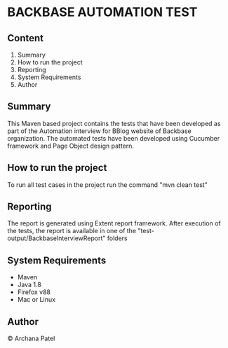 BACKBASE AUTOMATION TEST
===============================
Content
-------
1.  Summary
2.  How to run the project
3.  Reporting
4.  System Requirements
5.  Author

Summary
-------------------------------
This Maven based project contains the tests that have been developed as part of the Automation interview for BBlog website of Backbase organization. The automated tests have been developed using Cucumber framework and Page Object design pattern.

How to run the project
--------------
To run all test cases in the project run the command "mvn clean test"

Reporting
-----------------------
The report is generated using Extent report framework. After execution of the tests, the report is available in one of the "test-output/BackbaseInterviewReport" folders

System Requirements
--------------
- Maven
- Java 1.8
- Firefox v88
- Mac or Linux

Author
------------
&copy; Archana Patel